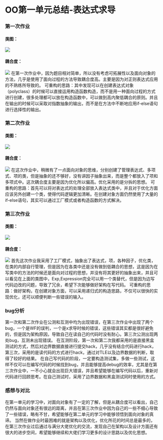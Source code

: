 # OO第一单元总结-表达式求导
### 第一次作业
#### 类图：
![](./1.png)
#### 耦合度：
![](./1.1.png)
在第一次作业中，因为题目相对简单，所以没有考虑可拓展性以及面向对象的方法，几乎是使用了面向过程的方法导致耦合度高。主要是因为对正则表达式应用的不熟练所导致的。
可重构的思路：其中发现可以在创建表达式对象（polyclass）的时候可以直接运用构造函数构造，而不是用一种面向过程的方式进行创建，很多处理都可以放在构造函数中，可以做到高内聚低耦合的原则。并且在输出的时候可以采取对指数抽象的输出，而不是在方法中不断地应用if-else语句进行选择性的输出。
### 第二次作业
#### 类图：
![](./2.png)
#### 耦合度：
![](./2.1.png)
在这次作业中，稍微有了一点面向对象的思维，分别创建了管理表达式、多项式、项的类，但是抽象的还不够好，没有讲因子抽象出来，而是整个都放入了项和多项式中。这次耦合度主要是因为优化所以偏高。优化采用的是分拆的思想。
可重构的思路：首先可以将对表达式的处理全部放入表达式类中，并且对于优化方面应该另外创建一个类，使得代码逻辑更加清晰。在创建对象方面仍然使用了大量的if-else语句，其实可以通过工厂模式或者构造函数的方式解决。
### 第三次作业
#### 类图：
![](./3.png)
#### 耦合度：
![](./3.1.png)
首先这次作业我采用了工厂模式，抽象出了表达式，项，各种因子，优化类，在类的内部自行管理，但是因为在各类中还是没有做到低耦合的思想，这是因为在写类中的方法的时候还是面向对过程的思想，并没有将其更好的抽象出来，并且可以看见在上面的类图中，Exp,Expression完全可以用一个类替代，但是因为边写代码边改的问题，导致了冗余，希望下次能够做好架构在写代码。
可重构的思路：做好架构，在创建对象方面，可以采用递归式的构造思路，不仅可以很快的实现优化，还可以顺便判断一些错误的输入。
### bug分析
第一次和第二次作业在公测和互测中均为出现错误，在第三次作业中出现了两个bug，一个是WF的误判，一个是x求导时候的错误，这些错误其实都是很好避免的，但是因为架构原因，导致自己在读自己的代码时没有耐心。第三次公测出现两处bug，互测未出现错误。
在互测阶段，第一次和第二次我都采用的是直接黑盒测试的方式，然后对边界数据直接进行提交hack，几乎没有结合代码进行hack，第三次，采用的是读代码的方式进行hack，通过对TLE以及边界数据的判断，取得了较好的结果。
在自己写代码的阶段，一定要构造测试集，多做一些测试，这样不仅可以在编写代码的时候找到bug，并且能够提高debug的效率，尤其是在第三次作业中，一不小心就会出现巨大错误，并且希望能够在编写代码以后，重新对代码进行回顾思考。在自己测试时，采用了边界数据和黑盒测试同时使用的方式。
### 感想与对比
在第一单元的学习中，对面向对象有了一定的了解，但是从耦合度可以看出，自己仍然与面向对象还有很远的距离，并且在第三次作业中因为自己的一些不细心导致了一些错误，略有不甘，希望能够在第二单元的学习中能够领悟到面向对象的真谛。
当然在做作业时最困难的就是架构以及优化，优化所花的时间总是最多的，在第三次作业过后通过与满分大佬优化的交流，发现自己在架构以及设计方面还有很大的进步空间，希望能够继续和大佬们学习更多的设计思路以及优化思想。


